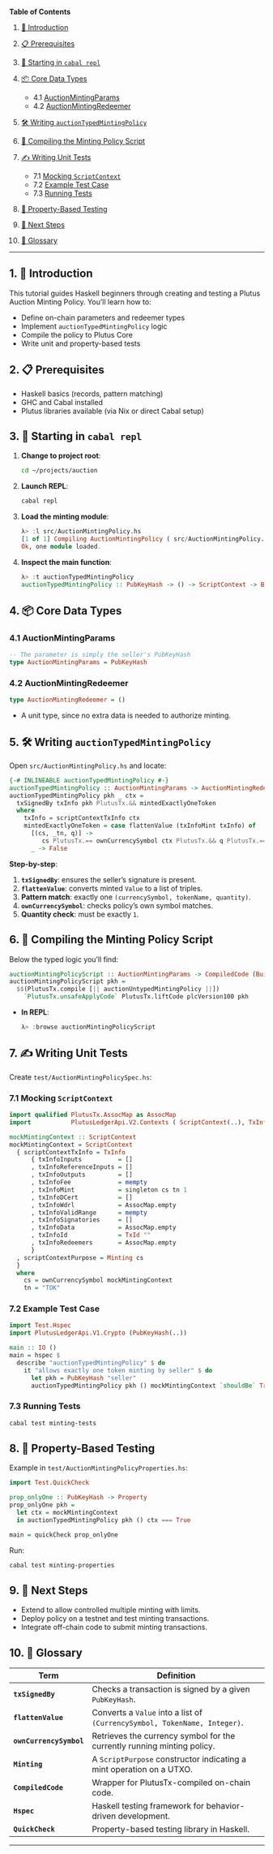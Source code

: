 **Table of Contents**

1. [🔰 Introduction](#1-introduction)
2. [📋 Prerequisites](#2-prerequisites)
3. [🚀 Starting in ](#3-starting-in-cabal-repl)[`cabal repl`](#3-starting-in-cabal-repl)
4. [📦 Core Data Types](#4-core-data-types)

   * 4.1 [AuctionMintingParams](#41-auctionmintingparams)
   * 4.2 [AuctionMintingRedeemer](#42-auctionmintingredeemer)
5. [🛠️ Writing ](#5-writing-auctiontypedmintingpolicy)[`auctionTypedMintingPolicy`](#5-writing-auctiontypedmintingpolicy)
6. [📜 Compiling the Minting Policy Script](#6-compiling-the-minting-policy-script)
7. [✍️ Writing Unit Tests](#7-writing-unit-tests)

   * 7.1 [Mocking ](#71-mocking-scriptcontext)[`ScriptContext`](#71-mocking-scriptcontext)
   * 7.2 [Example Test Case](#72-example-test-case)
   * 7.3 [Running Tests](#73-running-tests)
8. [🧪 Property-Based Testing](#8-property-based-testing)
9. [🔭 Next Steps](#9-next-steps)
10. [📖 Glossary](#10-glossary)

---

## 1. 🔰 Introduction

This tutorial guides Haskell beginners through creating and testing a Plutus Auction Minting Policy. You’ll learn how to:

* Define on-chain parameters and redeemer types
* Implement `auctionTypedMintingPolicy` logic
* Compile the policy to Plutus Core
* Write unit and property-based tests

## 2. 📋 Prerequisites

* Haskell basics (records, pattern matching)
* GHC and Cabal installed
* Plutus libraries available (via Nix or direct Cabal setup)

## 3. 🚀 Starting in `cabal repl`

1. **Change to project root**:

   ```bash
   cd ~/projects/auction
   ```
2. **Launch REPL**:

   ```bash
   cabal repl
   ```
3. **Load the minting module**:

   ```haskell
   λ> :l src/AuctionMintingPolicy.hs
   [1 of 1] Compiling AuctionMintingPolicy ( src/AuctionMintingPolicy.hs, interpreted )
   Ok, one module loaded.
   ```
4. **Inspect the main function**:

   ```haskell
   λ> :t auctionTypedMintingPolicy
   auctionTypedMintingPolicy :: PubKeyHash -> () -> ScriptContext -> Bool
   ```

## 4. 📦 Core Data Types

### 4.1 AuctionMintingParams

```haskell
-- The parameter is simply the seller's PubKeyHash
type AuctionMintingParams = PubKeyHash
```

### 4.2 AuctionMintingRedeemer

```haskell
type AuctionMintingRedeemer = ()
```

* A unit type, since no extra data is needed to authorize minting.

## 5. 🛠️ Writing `auctionTypedMintingPolicy`

Open `src/AuctionMintingPolicy.hs` and locate:

```haskell
{-# INLINEABLE auctionTypedMintingPolicy #-}
auctionTypedMintingPolicy :: AuctionMintingParams -> AuctionMintingRedeemer -> ScriptContext -> Bool
auctionTypedMintingPolicy pkh _ ctx =
  txSignedBy txInfo pkh PlutusTx.&& mintedExactlyOneToken
  where
    txInfo = scriptContextTxInfo ctx
    mintedExactlyOneToken = case flattenValue (txInfoMint txInfo) of
      [(cs, _tn, q)] ->
         cs PlutusTx.== ownCurrencySymbol ctx PlutusTx.&& q PlutusTx.== 1
      _ -> False
```

**Step-by-step**:

1. **`txSignedBy`**: ensures the seller’s signature is present.
2. **`flattenValue`**: converts minted `Value` to a list of triples.
3. **Pattern match**: exactly one `(currencySymbol, tokenName, quantity)`.
4. **`ownCurrencySymbol`**: checks policy’s own symbol matches.
5. **Quantity check**: must be exactly `1`.

## 6. 📜 Compiling the Minting Policy Script

Below the typed logic you’ll find:

```haskell
auctionMintingPolicyScript :: AuctionMintingParams -> CompiledCode (BuiltinData -> BuiltinData -> PlutusTx.BuiltinUnit)
auctionMintingPolicyScript pkh =
  $$(PlutusTx.compile [|| auctionUntypedMintingPolicy ||])
    `PlutusTx.unsafeApplyCode` PlutusTx.liftCode plcVersion100 pkh
```

* **In REPL**:

  ```haskell
  λ> :browse auctionMintingPolicyScript
  ```

## 7. ✍️ Writing Unit Tests

Create `test/AuctionMintingPolicySpec.hs`:

### 7.1 Mocking `ScriptContext`

```haskell
import qualified PlutusTx.AssocMap as AssocMap
import           PlutusLedgerApi.V2.Contexts ( ScriptContext(..), TxInfo(..), TxOutRef(..), TxId(..) )

mockMintingContext :: ScriptContext
mockMintingContext = ScriptContext
  { scriptContextTxInfo = TxInfo
      { txInfoInputs          = []
      , txInfoReferenceInputs = []
      , txInfoOutputs         = []
      , txInfoFee             = mempty
      , txInfoMint            = singleton cs tn 1
      , txInfoDCert           = []
      , txInfoWdrl            = AssocMap.empty
      , txInfoValidRange      = mempty
      , txInfoSignatories     = []
      , txInfoData            = AssocMap.empty
      , txInfoId              = TxId ""
      , txInfoRedeemers       = AssocMap.empty
      }
  , scriptContextPurpose = Minting cs
  }
  where
    cs = ownCurrencySymbol mockMintingContext
    tn = "TOK"
```

### 7.2 Example Test Case

```haskell
import Test.Hspec
import PlutusLedgerApi.V1.Crypto (PubKeyHash(..))

main :: IO ()
main = hspec $
  describe "auctionTypedMintingPolicy" $ do
    it "allows exactly one token minting by seller" $ do
      let pkh = PubKeyHash "seller"
      auctionTypedMintingPolicy pkh () mockMintingContext `shouldBe` True
```

### 7.3 Running Tests

```bash
cabal test minting-tests
```

## 8. 🧪 Property-Based Testing

Example in `test/AuctionMintingPolicyProperties.hs`:

```haskell
import Test.QuickCheck

prop_onlyOne :: PubKeyHash -> Property
prop_onlyOne pkh =
  let ctx = mockMintingContext
  in auctionTypedMintingPolicy pkh () ctx === True

main = quickCheck prop_onlyOne
```

Run:

```bash
cabal test minting-properties
```

## 9. 🔭 Next Steps

* Extend to allow controlled multiple minting with limits.
* Deploy policy on a testnet and test minting transactions.
* Integrate off-chain code to submit minting transactions.

## 10. 📖 Glossary

| Term                    | Definition                                                                |
| ----------------------- | ------------------------------------------------------------------------- |
| **`txSignedBy`**        | Checks a transaction is signed by a given `PubKeyHash`.                   |
| **`flattenValue`**      | Converts a `Value` into a list of `(CurrencySymbol, TokenName, Integer)`. |
| **`ownCurrencySymbol`** | Retrieves the currency symbol for the currently running minting policy.   |
| **`Minting`**           | A `ScriptPurpose` constructor indicating a mint operation on a UTXO.      |
| **`CompiledCode`**      | Wrapper for PlutusTx-compiled on-chain code.                              |
| **`Hspec`**             | Haskell testing framework for behavior-driven development.                |
| **`QuickCheck`**        | Property-based testing library in Haskell.                                |

---
